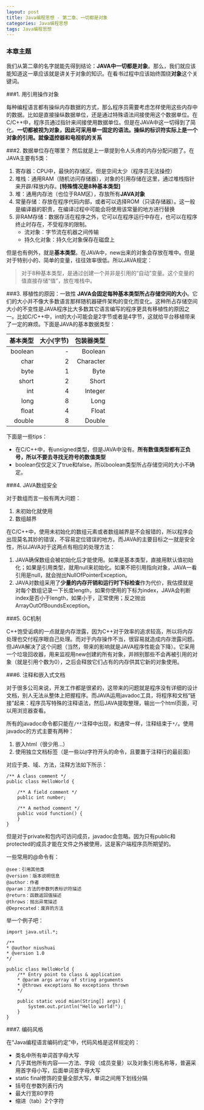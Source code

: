 ```yaml
---
layout: post
title: Java编程思想 - 第二章、一切都是对象
categories: Java编程思想
tags: Java编程思想
---
```


### 本章主题
我们从第二章的名字就能先得到结论：**JAVA中一切都是对象**。那么，我们就应该能知道这一章应该就是讲关于对象的知识。在看书过程中应该始终围绕**对象**这个关键词。

###1. 用引用操作对象

每种编程语言都有操纵内存数据的方式，那么程序员需要考虑怎样使用这些内存中的数据。比如是直接操纵数据单位，还是通过特殊语法间接使用这个数据单位。在C/C++中，程序员通过指针来间接使用数据单位。但是在JAVA中这一切得到了简化。**一切都被视为对象，因此可采用单一固定的语法。操纵的标识符实际上是一个对象的引用。就像遥控器和电视机的关系**

###2. 数据单位存在哪里？
然后就是上一章提到令人头疼的内存分配问题了。在JAVA主要有5类：

1. 寄存器：CPU中，最快的存储区。但是空间太少（程序员无法操控）
2. 堆栈：通用RAM（随机访问存储器），对象的引用存储在这里，通过堆栈指针来开辟/释放内存。**[特殊情况是8种基本类型]**
3. 堆：通用内存池（也位于RAM区），存放所有**JAVA对象**
4. 常量存储：存放在程序代码内部，或者可以选择ROM（只读存储器）。这一般是编译器的职责，在编译过程中可能会将使用该常量的地方进行替换
5. 非RAM存储：数据存活在程序之外，它可以在程序运行中存在，也可以在程序终止时存在，不受程序的限制。
	* 流对象：字节流在机器之间传输
	* 持久化对象：持久化对象保存在磁盘上
	
但是也有例外，就是**基本类型**。在JAVA中，new出来的对象会存放在堆中。但是对于特别小的、简单的变量，往往效率很低。所以JAVA规定：
> 对于8种基本类型，是通过创建一个并非是引用的“自动”变量。这个变量的值直接存储“值”，放在堆栈中。

###3. 移植性的原因：一致性
**JAVA会固定每种基本类型所占存储空间的大小**。它们的大小并不像大多数语言那样随机器硬件架构的变化而变化。这种所占存储空间大小的不变性是JAVA程序比大多数其它语言编写的程序更具有移植性的原因之一。比如C/C++中，int的大小可能会是2字节或者是4字节，这就给平台移植带来了一定的麻烦。下面是JAVA的基本数据类型：

| 基本类型 | 大小(字节) | 包装器类型 |
| -: | -: | -: |
| boolean | - | Boolean |
| char | 2|Character|
|byte|1|Byte|
|short|2|Short|
|int|4|Integer|
|long|8|Long|
|float|4|Float|
|double|8|Double|

下面是一些tips：

* 在C/C++中，有unsigned类型，但是JAVA中没有。**所有数值类型都有正负号，所以不要去寻找无符号的数值类型**
* boolean仅仅定义了true和false，所以boolean类型所占存储空间的大小不确定。

###4. JAVA数组安全

对于数组而言一般有两大问题：

1. 未初始化就使用
2. 数组越界

在C/C++中，使用未初始化的数组元素或者数组越界是不会报错的，所以程序会出现莫名其妙的错误，不容易定位错误的地方。而JAVA的主要目标之一就是安全性，所以JAVA对于这两点有相应的处理方法：

1. JAVA确保数组会被初始化后才能使用。如果是基本类型，直接用默认值初始化；如果是引用类型，就用null来初始化。如果不把引用指向对象，JAVA一看引用是null，就会抛出NullOfPointerException。
2. JAVA对数组采用了**少量的内存开销和运行时下标检查**作为代价，我估摸就是对每个数组记录一下长度length，如果你使用的下标为index，JAVA会判断index是否小于length，如果小于，正常使用；反之抛出ArrayOutOfBoundsException。

###5. GC机制

C++饱受诟病的一点就是内存泄露，因为C++对于效率的追求较高，所以将内存处理也交付程序眼自己处理。而对于内存操作不当，很容易就造成内存泄露问题。但JAVA解决了这个问题（当然，带来的影响就是JAVA程序性能会下降）。它采用一个垃圾回收器，用来监视用new创建的所有对象，并辨别那些不会再被引用的对象（就是引用个数为0），之后会释放它们占有的内存供其它新的对象使用。

###6. 注释和嵌入式文档

对于很多公司来说，开发工作都是很紧的，这带来的问题就是程序没有详细的设计文档，别人无法从整体上把握程序。而JAVA运用javadoc工具，将程序和文档“链接”起来：程序员写特殊的注释语法，然后JAVA提取整理，输出一个html页面，可以用浏览器查看。

所有的javadoc命令都只能在```/**```注释中出现，和通常一样，注释结束于```*/```。使用javadoc的方式主要有两种：
    
1. 嵌入html（很少用...）
2. 使用独立文档标签（是一些以```@```字符开头的命令，且要置于注释行的最前面）

对应于类、域、方法，注释方法如下所示：

    /** A class comment */
    public class HelloWorld {

        /** A field comment */
        public int number;

        /** A method comment */
        public void function() {
        }
    }

但是对于private和包内可访问成员，javadoc会忽略。因为只有public和protected的成员才能在文件之外被使用，这是客户端程序员所期望的。

一些常用的@命令有：

    @see：引用其他类
    @version：版本说明信息
    @author：作者
    @param：方法的参数列表标识符描述
    @return：函数返回值描述
    @throws：抛出异常描述
    @Deprecated：废弃的方法

举一个例子吧：

    import java.util.*;
    
    /**
    * @author niushuai
    * @version 1.0
    */

    public class HelloWorld {
        /** Entry point to class & application
        * @param args array of string arguments
        * @throws exceptions No exceptions thrown
        */

        public static void mian(String[] args) {
            System.out.println("Hello world!");
        }
    }


###7. 编码风格

在“Java编程语言编码约定”中，代码风格是这样规定的：

* 类名中所有单词首字母大写
* 几乎其他所有内容——方法、字段（成员变量）以及对象引用名称等，普遍采用首字母小写，后面单词首字母大写
* static final修饰的变量全部大写，单词之间用下划线分隔
* 括号在参数列表行内
* 最大行宽80字符
* 缩进（tab）2个字符
